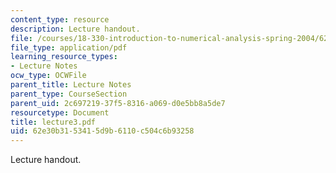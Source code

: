 ```yaml
---
content_type: resource
description: Lecture handout.
file: /courses/18-330-introduction-to-numerical-analysis-spring-2004/62e30b3153415d9b6110c504c6b93258_lecture3.pdf
file_type: application/pdf
learning_resource_types:
- Lecture Notes
ocw_type: OCWFile
parent_title: Lecture Notes
parent_type: CourseSection
parent_uid: 2c697219-37f5-8316-a069-d0e5bb8a5de7
resourcetype: Document
title: lecture3.pdf
uid: 62e30b31-5341-5d9b-6110-c504c6b93258
---
```

Lecture handout.


